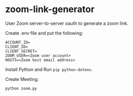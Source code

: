 # zoom-link-generator
User Zoom server-to-server oauth to generate a zoom link.

Create .env file and put the following: 

```
ACCOUNT_ID=
CLIENT_ID=
CLIENT_SECRET=
ZOOM_USER=<Zoom user account>
HOSTS=<Zoom host email address>
```

Install Python and Run `pip python-dotenv`. 

Create Meeting: 
```
python zoom.py
```
